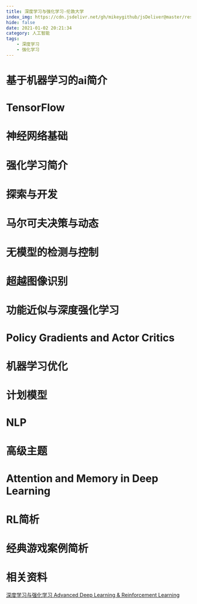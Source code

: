 ```yaml
---
title: 深度学习与强化学习-伦敦大学
index_img: https://cdn.jsdelivr.net/gh/mikeygithub/jsDeliver@master/resource/img/deep-learning.jpeg
hide: false
date: 2021-01-02 20:21:34
category: 人工智能
tags: 
    - 深度学习
    - 强化学习
---
```


# 基于机器学习的ai简介

# TensorFlow

# 神经网络基础

# 强化学习简介

# 探索与开发

# 马尔可夫决策与动态

# 无模型的检测与控制

# 超越图像识别

# 功能近似与深度强化学习

# Policy Gradients and Actor Critics

# 机器学习优化

# 计划模型

# NLP

# 高级主题

# Attention and Memory in Deep Learning

# RL简析

# 经典游戏案例简析

# 相关资料
[深度学习与强化学习 Advanced Deep Learning & Reinforcement Learning](https://www.bilibili.com/video/BV1ba4y1n7ZQ)  


 